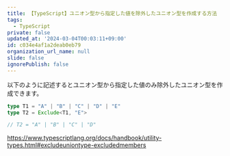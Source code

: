 ```yaml
---
title: 【TypeScript】ユニオン型から指定した値を除外したユニオン型を作成する方法
tags:
  - TypeScript
private: false
updated_at: '2024-03-04T00:03:11+09:00'
id: c034e4af1a2deab0eb79
organization_url_name: null
slide: false
ignorePublish: false
---
```

以下のように記述するとユニオン型から指定した値のみ除外したユニオン型を作成できます。

```ts
type T1 = "A" | "B" | "C" | "D" | "E"
type T2 = Exclude<T1, "E">

// T2 = "A" | "B" | "C" | "D"
```

https://www.typescriptlang.org/docs/handbook/utility-types.html#excludeuniontype-excludedmembers
